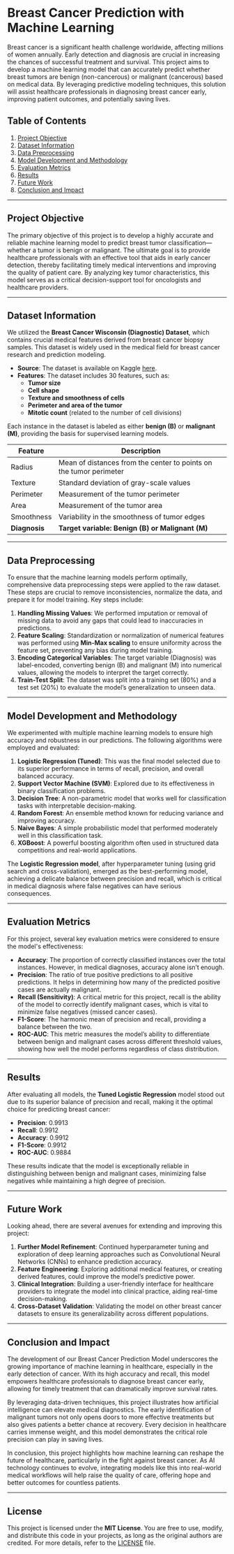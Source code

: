 # Breast Cancer Prediction with Machine Learning


Breast cancer is a significant health challenge worldwide, affecting millions of women annually. Early detection and diagnosis are crucial in increasing the chances of successful treatment and survival. This project aims to develop a machine learning model that can accurately predict whether breast tumors are benign (non-cancerous) or malignant (cancerous) based on medical data. By leveraging predictive modeling techniques, this solution will assist healthcare professionals in diagnosing breast cancer early, improving patient outcomes, and potentially saving lives.

## Table of Contents
1. [Project Objective](#project-objective)
2. [Dataset Information](#dataset-information)
3. [Data Preprocessing](#data-preprocessing)
4. [Model Development and Methodology](#model-development-and-methodology)
5. [Evaluation Metrics](#evaluation-metrics)
6. [Results](#results)
7. [Future Work](#future-work)
8. [Conclusion and Impact](#conclusion-and-impact)

---

## Project Objective

The primary objective of this project is to develop a highly accurate and reliable machine learning model to predict breast tumor classification—whether a tumor is benign or malignant. The ultimate goal is to provide healthcare professionals with an effective tool that aids in early cancer detection, thereby facilitating timely medical interventions and improving the quality of patient care. By analyzing key tumor characteristics, this model serves as a critical decision-support tool for oncologists and healthcare providers.

---

## Dataset Information

We utilized the **Breast Cancer Wisconsin (Diagnostic) Dataset**, which contains crucial medical features derived from breast cancer biopsy samples. This dataset is widely used in the medical field for breast cancer research and prediction modeling.

- **Source**: The dataset is available on Kaggle [here](https://www.kaggle.com/datasets/uciml/breast-cancer-wisconsin-data/data).
- **Features**: The dataset includes 30 features, such as:
  - **Tumor size**
  - **Cell shape**
  - **Texture and smoothness of cells**
  - **Perimeter and area of the tumor**
  - **Mitotic count** (related to the number of cell divisions)

Each instance in the dataset is labeled as either **benign (B)** or **malignant (M)**, providing the basis for supervised learning models.

| Feature | Description |
|---------|-------------|
| Radius | Mean of distances from the center to points on the tumor perimeter |
| Texture | Standard deviation of gray-scale values |
| Perimeter | Measurement of the tumor perimeter |
| Area | Measurement of the tumor area |
| Smoothness | Variability in the smoothness of tumor edges |
| **Diagnosis** | **Target variable: Benign (B) or Malignant (M)** |


---

## Data Preprocessing

To ensure that the machine learning models perform optimally, comprehensive data preprocessing steps were applied to the raw dataset. These steps are crucial to remove inconsistencies, normalize the data, and prepare it for model training. Key steps include:

1. **Handling Missing Values**: We performed imputation or removal of missing data to avoid any gaps that could lead to inaccuracies in predictions.
2. **Feature Scaling**: Standardization or normalization of numerical features was performed using **Min-Max scaling** to ensure uniformity across the feature set, preventing any bias during model training.
3. **Encoding Categorical Variables**: The target variable (Diagnosis) was label-encoded, converting benign (B) and malignant (M) into numerical values, allowing the models to interpret the target correctly.
4. **Train-Test Split**: The dataset was split into a training set (80%) and a test set (20%) to evaluate the model’s generalization to unseen data.

---

## Model Development and Methodology

We experimented with multiple machine learning models to ensure high accuracy and robustness in our predictions. The following algorithms were employed and evaluated:

1. **Logistic Regression (Tuned)**: This was the final model selected due to its superior performance in terms of recall, precision, and overall balanced accuracy.
2. **Support Vector Machine (SVM)**: Explored due to its effectiveness in binary classification problems.
3. **Decision Tree**: A non-parametric model that works well for classification tasks with interpretable decision-making.
4. **Random Forest**: An ensemble method known for reducing variance and improving accuracy.
5. **Naive Bayes**: A simple probabilistic model that performed moderately well in this classification task.
6. **XGBoost**: A powerful boosting algorithm often used in structured data competitions and real-world applications.

The **Logistic Regression model**, after hyperparameter tuning (using grid search and cross-validation), emerged as the best-performing model, achieving a delicate balance between precision and recall, which is critical in medical diagnosis where false negatives can have serious consequences.

---

## Evaluation Metrics

For this project, several key evaluation metrics were considered to ensure the model's effectiveness:

- **Accuracy**: The proportion of correctly classified instances over the total instances. However, in medical diagnoses, accuracy alone isn’t enough.
- **Precision**: The ratio of true positive predictions to all positive predictions. It helps in determining how many of the predicted positive cases are actually malignant.
- **Recall (Sensitivity)**: A critical metric for this project, recall is the ability of the model to correctly identify malignant cases, which is vital to minimize false negatives (missed cancer cases).
- **F1-Score**: The harmonic mean of precision and recall, providing a balance between the two.
- **ROC-AUC**: This metric measures the model’s ability to differentiate between benign and malignant cases across different threshold values, showing how well the model performs regardless of class distribution.

---

## Results

After evaluating all models, the **Tuned Logistic Regression** model stood out due to its superior balance of precision and recall, making it the optimal choice for predicting breast cancer:

- **Precision**: 0.9913
- **Recall**: 0.9912
- **Accuracy**: 0.9912
- **F1-Score**: 0.9912
- **ROC-AUC**: 0.9884

These results indicate that the model is exceptionally reliable in distinguishing between benign and malignant cases, minimizing false negatives while maintaining a high degree of precision.

---

## Future Work

Looking ahead, there are several avenues for extending and improving this project:

1. **Further Model Refinement**: Continued hyperparameter tuning and exploration of deep learning approaches such as Convolutional Neural Networks (CNNs) to enhance prediction accuracy.
2. **Feature Engineering**: Exploring additional medical features, or creating derived features, could improve the model’s predictive power.
3. **Clinical Integration**: Building a user-friendly interface for healthcare providers to integrate the model into clinical practice, aiding real-time decision-making.
4. **Cross-Dataset Validation**: Validating the model on other breast cancer datasets to ensure its generalizability across different populations.

---

## Conclusion and Impact

The development of our Breast Cancer Prediction Model underscores the growing importance of machine learning in healthcare, especially in the early detection of cancer. With its high accuracy and recall, this model empowers healthcare professionals to diagnose breast cancer early, allowing for timely treatment that can dramatically improve survival rates.

By leveraging data-driven techniques, this project illustrates how artificial intelligence can elevate medical diagnostics. The early identification of malignant tumors not only opens doors to more effective treatments but also gives patients a better chance at recovery. Every decision in healthcare carries immense weight, and this model demonstrates the critical role precision can play in saving lives.

In conclusion, this project highlights how machine learning can reshape the future of healthcare, particularly in the fight against breast cancer. As AI technology continues to evolve, integrating models like this into real-world medical workflows will help raise the quality of care, offering hope and better outcomes for countless patients.

---

## License

This project is licensed under the **MIT License**. You are free to use, modify, and distribute this code in your projects, as long as the original authors are credited. For more details, refer to the [LICENSE](./LICENSE) file.

